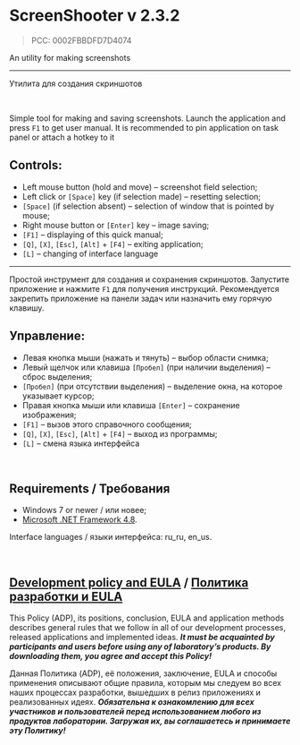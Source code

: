 # ScreenShooter v 2.3.2
> PCC: 0002FBBDFD7D4074


An utility for making screenshots

---

Утилита для создания скриншотов

&nbsp;



Simple tool for making and saving screenshots. Launch the application and press `F1` to get user manual.
It is recommended to pin application on task panel or attach a hotkey to it

## Controls:

- Left mouse button (hold and move) – screenshot field selection;
- Left click or `[Space]` key (if selection made) – resetting selection;
- `[Space]` (if selection absent) – selection of window that is pointed by mouse;
- Right mouse button or `[Enter]` key – image saving;
- `[F1]` – displaying of this quick manual;
- `[Q]`, `[X]`, `[Esc]`, `[Alt]` + `[F4]` – exiting application;
- `[L]` – changing of interface language

---

Простой инструмент для создания и сохранения скриншотов. Запустите приложение и нажмите `F1` для получения инструкций.
Рекомендуется закрепить приложение на панели задач или назначить ему горячую клавишу.

## Управление:

- Левая кнопка мыши (нажать и тянуть) – выбор области снимка;
- Левый щелчок или клавиша `[Пробел]` (при наличии выделения) – сброс выделения;
- `[Пробел]` (при отсутствии выделения) – выделение окна, на которое указывает курсор;
- Правая кнопка мыши или клавиша `[Enter]` – сохранение изображения;
- `[F1]` – вызов этого справочного сообщения;
- `[Q]`, `[X]`, `[Esc]`, `[Alt]` + `[F4]` – выход из программы;
- `[L]` – смена языка интерфейса

&nbsp;



## Requirements / Требования

- Windows 7 or newer / или новее;
- [Microsoft .NET Framework 4.8](https://go.microsoft.com/fwlink/?linkid=2088631).

Interface languages / языки интерфейса: ru_ru, en_us.

&nbsp;



## [Development policy and EULA](https://adslbarxatov.github.io/ADP) / [Политика разработки и EULA](https://adslbarxatov.github.io/ADP/ru)

This Policy (ADP), its positions, conclusion, EULA and application methods
describes general rules that we follow in all of our development processes, released applications and implemented ideas.
***It must be acquainted by participants and users before using any of laboratory’s products.
By downloading them, you agree and accept this Policy!***

Данная Политика (ADP), её положения, заключение, EULA и способы применения
описывают общие правила, которым мы следуем во всех наших процессах разработки, вышедших в релиз приложениях
и реализованных идеях.
***Обязательна к ознакомлению для всех участников и пользователей перед использованием любого из продуктов лаборатории.
Загружая их, вы соглашаетесь и принимаете эту Политику!***
